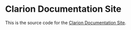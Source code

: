 # Clarion Documentation Site

This is the source code for the [Clarion Documentation Site](https://break-stuff.github.io/clarion/).


